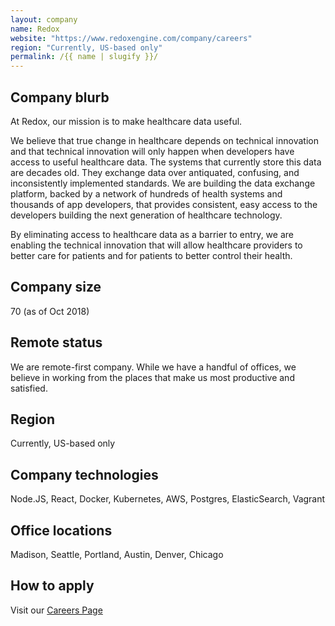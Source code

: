 ```yaml
---
layout: company
name: Redox
website: "https://www.redoxengine.com/company/careers"
region: "Currently, US-based only"
permalink: /{{ name | slugify }}/
---
```


## Company blurb

At Redox, our mission is to make healthcare data useful.

We believe that true change in healthcare depends on technical innovation and that technical innovation will only happen when developers have access to useful healthcare data. The systems that currently store this data are decades old. They exchange data over antiquated, confusing, and inconsistently implemented standards. We are building the data exchange platform, backed by a network of hundreds of health systems and thousands of app developers, that provides consistent, easy access to the developers building the next generation of healthcare technology.

By eliminating access to healthcare data as a barrier to entry, we are enabling the technical innovation that will allow healthcare providers to better care for patients and for patients to better control their health.

## Company size

70 (as of Oct 2018)

## Remote status

We are remote-first company. While we have a handful of offices, we believe in working from the places that make us most productive and satisfied.

## Region

Currently, US-based only 

## Company technologies

Node.JS, React, Docker, Kubernetes, AWS, Postgres, ElasticSearch, Vagrant

## Office locations

Madison, Seattle, Portland, Austin, Denver, Chicago

## How to apply

Visit our [Careers Page](https://www.redoxengine.com/company/careers/)